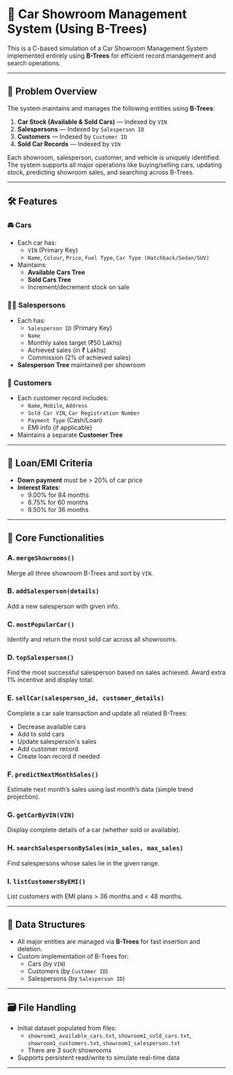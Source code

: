 # 🚗 Car Showroom Management System (Using B-Trees)

This is a C-based simulation of a Car Showroom Management System implemented entirely using **B-Trees** for efficient record management and search operations.

---

## 📌 Problem Overview

The system maintains and manages the following entities using **B-Trees**:

1. **Car Stock (Available & Sold Cars)** — Indexed by `VIN`
2. **Salespersons** — Indexed by `Salesperson ID`
3. **Customers** — Indexed by `Customer ID`
4. **Sold Car Records** — Indexed by `VIN`

Each showroom, salesperson, customer, and vehicle is uniquely identified. The system supports all major operations like buying/selling cars, updating stock, predicting showroom sales, and searching across B-Trees.

---

## 🛠 Features

### 🚘 Cars
- Each car has:
  - `VIN` (Primary Key)
  - `Name`, `Colour`, `Price`, `Fuel Type`, `Car Type (Hatchback/Sedan/SUV)`
- Maintains:
  - **Available Cars Tree**
  - **Sold Cars Tree**
  - Increment/decrement stock on sale

### 🧑‍💼 Salespersons
- Each has:
  - `Salesperson ID` (Primary Key)
  - `Name`
  - Monthly sales target (₹50 Lakhs)
  - Achieved sales (in ₹ Lakhs)
  - Commission (2% of achieved sales)
- **Salesperson Tree** maintained per showroom

### 👥 Customers
- Each customer record includes:
  - `Name`, `Mobile`, `Address`
  - `Sold Car VIN`, `Car Registration Number`
  - `Payment Type` (Cash/Loan)
  - EMI info (if applicable)
- Maintains a separate **Customer Tree**

---

## 💸 Loan/EMI Criteria

- **Down payment** must be > 20% of car price
- **Interest Rates**:
  - 9.00% for 84 months
  - 8.75% for 60 months
  - 8.50% for 36 months

---

## 🧮 Core Functionalities

### A. `mergeShowrooms()`  
Merge all three showroom B-Trees and sort by `VIN`.

### B. `addSalesperson(details)`  
Add a new salesperson with given info.

### C. `mostPopularCar()`  
Identify and return the most sold car across all showrooms.

### D. `topSalesperson()`  
Find the most successful salesperson based on sales achieved. Award extra 1% incentive and display total.

### E. `sellCar(salesperson_id, customer_details)`  
Complete a car sale transaction and update all related B-Trees:
- Decrease available cars
- Add to sold cars
- Update salesperson's sales
- Add customer record
- Create loan record if needed

### F. `predictNextMonthSales()`  
Estimate next month’s sales using last month’s data (simple trend projection).

### G. `getCarByVIN(VIN)`  
Display complete details of a car (whether sold or available).

### H. `searchSalespersonBySales(min_sales, max_sales)`  
Find salespersons whose sales lie in the given range.

### I. `listCustomersByEMI()`  
List customers with EMI plans > 36 months and < 48 months.

---

## 🧱 Data Structures

- All major entities are managed via **B-Trees** for fast insertion and deletion.
- Custom implementation of B-Trees for:
  - Cars (by `VIN`)
  - Customers (by `Customer ID`)
  - Salespersons (by `Salesperson ID`)

---

## 🗃 File Handling

- Initial dataset populated from files:
  - `showroom1_available_cars.txt`, `showroom1_sold_cars.txt`, `showroom1_customers.txt`, `showroom1_salesperson.txt`
  - There are 3 such showrooms
- Supports persistent read/write to simulate real-time data

---


